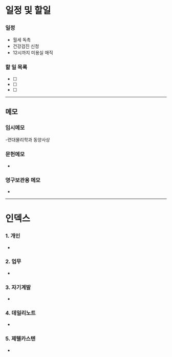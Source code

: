 # 일정 및 할일
### 일정
- 월세 독촉
- 건강검진 신청
- 12시까지 미용실 매직

### 할 일 목록
 
- [ ] 
- [ ] 
- [ ] 

---

## 메모

### 임시메모
-련대물리학과 동양사상 
### 문헌메모
- 

### 영구보관용 메모
- 

---

# 인덱스
### 1. 개인 
- 
### 2. 업무
- 
### 3. 자기계발
- 
### 4. 데일리노트
- 
### 5. 제텔카스텐
- 